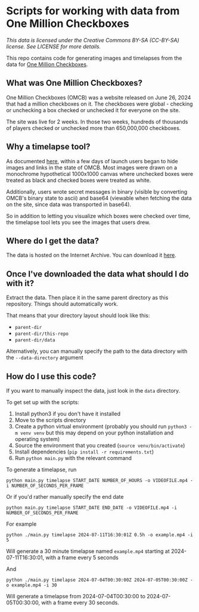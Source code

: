# Scripts for working with data from One Million Checkboxes
_This data is licensed under the Creative Commons BY-SA (CC-BY-SA) license. See LICENSE for more details._

This repo contains code for generating images and timelapses from the data for [One Million Checkboxes](https://en.wikipedia.org/wiki/One_Million_Checkboxes).

## What was One Million Checkboxes?
One Million Checkboxes (OMCB) was a website released on June 26, 2024 that had a million checkboxes on it. The checkboxes were global - checking or unchecking a box checked or unchecked it for everyone on the site.

The site was live for 2 weeks. In those two weeks, hundreds of thousands of players checked or unchecked more than 650,000,000 checkboxes.

## Why a timelapse tool?
As documented [here](https://eieio.games/essays/the-secret-in-one-million-checkboxes/), within a few days of launch users began to hide images and links in the state of OMCB. Most images were drawn on a monochrome hypothetical 1000x1000 canvas where unchecked boxes were treated as black and checked boxes were treated as white.

Additionally, users wrote secret messages in binary (visible by converting OMCB's binary state to ascii) and base64 (viewable when fetching the data on the site, since data was transported in base64).

So in addition to letting you visualize which boxes were checked over time, the timelapse tool lets you see the images that users drew.

## Where do I get the data?
The data is hosted on the Internet Archive. You can download it [here](TODO).

## Once I've downloaded the data what should I do with it?
Extract the data. Then place it in the same parent directory as this repository. Things should automatically work.

That means that your directory layout should look like this:
* `parent-dir`
* `parent-dir/this-repo`
* `parent-dir/data`

Alternatively, you can manually specify the path to the data directory with the `--data-directory` argument

## How do I use this code?
If you want to manually inspect the data, just look in the `data` directory.

To get set up with the scripts:
1. Install python3 if you don't have it installed
2. Move to the scripts directory
3. Create a python virtual environment (probably you should run `python3 -m venv venv` but this may depend on your python installation and operating system)
4. Source the environment that you created (`source venv/bin/activate`)
5. Install dependencies (`pip install -r requirements.txt`)
6. Run `python main.py` with the relevant command

To generate a timelapse, run

`python main.py timelapse START_DATE NUMBER_OF_HOURS -o VIDEOFILE.mp4 -i NUMBER_OF_SECONDS_PER_FRAME`

Or if you'd rather manually specify the end date

`python main.py timelapse START_DATE END_DATE -o VIDEOFILE.mp4 -i NUMBER_OF_SECONDS_PER_FRAME`

For example

`python ./main.py timelapse 2024-07-11T16:30:01Z 0.5h -o example.mp4 -i 5`

Will generate a 30 minute timelapse named `example.mp4` starting at 2024-07-11T16:30:01, with a frame every 5 seconds

And 

`python ./main.py timelapse 2024-07-04T00:30:00Z 2024-07-05T00:30:00Z -o example.mp4 -i 30`

Will generate a timelapse from 2024-07-04T00:30:00 to 2024-07-05T00:30:00, with a frame every 30 seconds.

